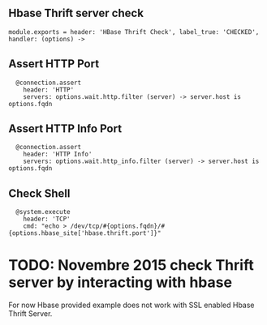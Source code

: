 
## Hbase Thrift server check

    module.exports = header: 'HBase Thrift Check', label_true: 'CHECKED', handler: (options) ->

## Assert HTTP Port

      @connection.assert
        header: 'HTTP'
        servers: options.wait.http.filter (server) -> server.host is options.fqdn

## Assert HTTP Info Port

      @connection.assert
        header: 'HTTP Info'
        servers: options.wait.http_info.filter (server) -> server.host is options.fqdn

## Check Shell

      @system.execute
        header: 'TCP'
        cmd: "echo > /dev/tcp/#{options.fqdn}/#{options.hbase_site['hbase.thrift.port']}"

# TODO: Novembre 2015 check Thrift  server by interacting with hbase

For now Hbase provided example does not work with SSL enabled Hbase Thrift Server.
